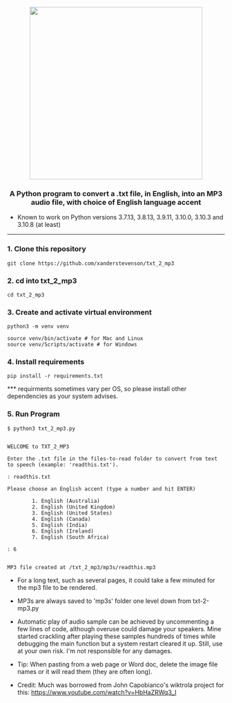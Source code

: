 <p align="center"><img src="https://github.com/xanderstevenson/txt-2-mp3/blob/main/media/txt-2-mp3-colors.png?raw=true" width=400) /></p>

<h3 align="center">A Python program to convert a .txt file, in English, into an MP3 audio file, with choice of English language accent</h3>


* Known to work on Python versions 3.7.13, 3.8.13, 3.9.11, 3.10.0, 3.10.3 and 3.10.8 (at least)

------


### 1. Clone this repository
```
git clone https://github.com/xanderstevenson/txt_2_mp3
```


### 2. cd into txt_2_mp3
```
cd txt_2_mp3
```


### 3. Create and activate virtual environment
```
python3 -m venv venv

source venv/bin/activate # for Mac and Linux
source venv/Scripts/activate # for Windows
```


### 4. Install requirements
```
pip install -r requirements.txt
```
*** requirments sometimes vary per OS, so please install other dependencies as your system advises.



### 5. Run Program
```
$ python3 txt_2_mp3.py 


WELCOME to TXT_2_MP3

Enter the .txt file in the files-to-read folder to convert from text to speech (example: 'readthis.txt').

: readthis.txt

Please choose an English accent (type a number and hit ENTER)

        1. English (Australia)
        2. English (United Kingdom)
        3. English (United States)
        4. English (Canada)
        5. English (India)
        6. English (Ireland)
        7. English (South Africa)

: 6


MP3 file created at /txt_2_mp3/mp3s/readthis.mp3

```

* For a long text, such as several pages, it could take a few minuted for the mp3 file to be rendered.

- MP3s are always saved to 'mp3s' folder one level down from txt-2-mp3.py

- Automatic play of audio sample can be achieved by uncommenting a few lines of code, although overuse could damage your speakers. Mine started crackling after playing these samples hundreds of times while debugging the main function but a system restart cleared it up. Still, use at your own risk. I'm not responsible for any damages.

- Tip: When pasting from a web page or Word doc, delete the image file names or it will read them (they are often long).


- Credit: Much was borrowed from John Capobianco's wiktrola project for this: https://www.youtube.com/watch?v=HbHaZRWq3_I
